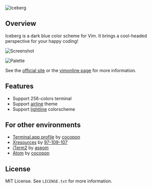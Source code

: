 ![Iceberg](https://cocopon.github.io/iceberg.vim/assets/github/title.png)




Overview
--------
Iceberg is a dark blue color scheme for Vim. It brings a cool-headed perspective
for your happy coding!

![Screenshot](http://cocopon.github.io/iceberg.vim/assets/github/screenshot.png)

![Palette](https://cocopon.github.io/iceberg.vim/assets/github/palette.png)

See the [official site](http://cocopon.github.io/iceberg.vim/) or the
[vimonline page](http://www.vim.org/scripts/script.php?script_id=4820) for more
information.




Features
--------
- Support 256-colors terminal
- Support [airline](https://github.com/vim-airline/vim-airline/) theme
- Support [lightline](https://github.com/itchyny/lightline.vim) colorscheme




For other environments
----------------------
- [Terminal.app profile](http://cocopon.me/app/vim-iceberg/) by [cocopon](https://github.com/cocopon)
- [Xresources](https://gist.github.com/97-109-107/063193d150df272a049b) by [97-109-107](https://github.com/97-109-107)
- [iTerm2](https://github.com/aseom/dotfiles/blob/master/osx/iterm2/iceberg.itermcolors) by [aseom](https://github.com/aseom)
- [Atom](https://github.com/cocopon/atom-iceberg-syntax/) by [cocopon](https://github.com/cocopon)




License
-------
MIT License. See `LICENSE.txt` for more information.
